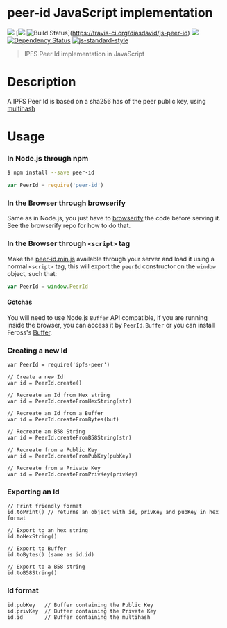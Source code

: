 peer-id JavaScript implementation
==============================

[![](https://img.shields.io/badge/made%20by-Protocol%20Labs-blue.svg?style=flat-square)](http://ipn.io) [[![](https://img.shields.io/badge/freenode-%23ipfs-blue.svg?style=flat-square)](http://webchat.freenode.net/?channels=%23ipfs) ![Build Status](https://travis-ci.org/diasdavid/js-peer-id.svg?style=flat-square)](https://travis-ci.org/diasdavid/js-peer-id) ![](https://img.shields.io/badge/coverage-%3F-yellow.svg?style=flat-square) [![Dependency Status](https://david-dm.org/diasdavid/js-peer-id.svg?style=flat-square)](https://david-dm.org/diasdavid/js-peer-id) [![js-standard-style](https://img.shields.io/badge/code%20style-standard-brightgreen.svg?style=flat-square)](https://github.com/feross/standard)

> IPFS Peer Id implementation in JavaScript

# Description

A IPFS Peer Id is based on a sha256 has of the peer public key, using [multihash](https://github.com/jbenet/multihash)

# Usage

### In Node.js through npm

```bash
$ npm install --save peer-id
```

```javascript
var PeerId = require('peer-id')
```

### In the Browser through browserify

Same as in Node.js, you just have to [browserify](https://github.com/substack/node-browserify) the code before serving it. See the browserify repo for how to do that.

### In the Browser through `<script>` tag

Make the [peer-id.min.js](/dist/peer-id.min.js) available through your server and load it using a normal `<script>` tag, this will export the `peerId` constructor on the `window` object, such that:

```JavaScript
var PeerId = window.PeerId
```

#### Gotchas

You will need to use Node.js `Buffer` API compatible, if you are running inside the browser, you can access it by `PeerId.Buffer` or you can install Feross's [Buffer](https://github.com/feross/buffer).

### Creating a new Id

```
var PeerId = require('ipfs-peer')

// Create a new Id
var id = PeerId.create()

// Recreate an Id from Hex string
var id = PeerId.createFromHexString(str)

// Recreate an Id from a Buffer
var id = PeerId.createFromBytes(buf)

// Recreate an B58 String
var id = PeerId.createFromB58String(str)

// Recreate from a Public Key
var id = PeerId.createFromPubKey(pubKey)

// Recreate from a Private Key
var id = PeerId.createFromPrivKey(privKey)
```

### Exporting an Id

```
// Print friendly format
id.toPrint() // returns an object with id, privKey and pubKey in hex format

// Export to an hex string
id.toHexString()

// Export to Buffer
id.toBytes() (same as id.id)

// Export to a B58 string
id.toB58String()
```

### Id format

```
id.pubKey   // Buffer containing the Public Key
id.privKey  // Buffer containing the Private Key
id.id       // Buffer containing the multihash
```
